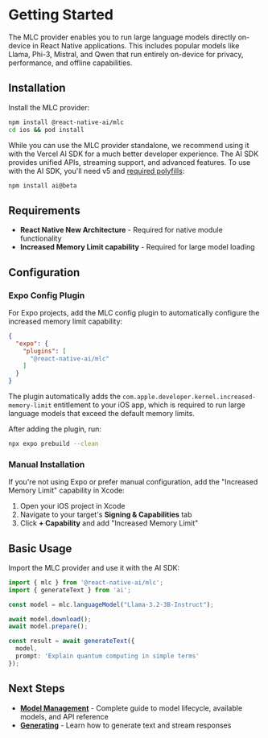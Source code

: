 # Getting Started

The MLC provider enables you to run large language models directly on-device in React Native applications. This includes popular models like Llama, Phi-3, Mistral, and Qwen that run entirely on-device for privacy, performance, and offline capabilities.

## Installation

Install the MLC provider:

```bash
npm install @react-native-ai/mlc
cd ios && pod install
```

While you can use the MLC provider standalone, we recommend using it with the Vercel AI SDK for a much better developer experience. The AI SDK provides unified APIs, streaming support, and advanced features. To use with the AI SDK, you'll need v5 and [required polyfills](https://v5.ai-sdk.dev/docs/getting-started/expo#polyfills):

```bash
npm install ai@beta
```

## Requirements

- **React Native New Architecture** - Required for native module functionality
- **Increased Memory Limit capability** - Required for large model loading

## Configuration

### Expo Config Plugin

For Expo projects, add the MLC config plugin to automatically configure the increased memory limit capability:

```json
{
  "expo": {
    "plugins": [
      "@react-native-ai/mlc"
    ]
  }
}
```

The plugin automatically adds the `com.apple.developer.kernel.increased-memory-limit` entitlement to your iOS app, which is required to run large language models that exceed the default memory limits.

After adding the plugin, run:

```bash
npx expo prebuild --clean
```

### Manual Installation

If you're not using Expo or prefer manual configuration, add the "Increased Memory Limit" capability in Xcode:

1. Open your iOS project in Xcode
2. Navigate to your target's **Signing & Capabilities** tab  
3. Click **+ Capability** and add "Increased Memory Limit"

## Basic Usage

Import the MLC provider and use it with the AI SDK:

```typescript
import { mlc } from '@react-native-ai/mlc';
import { generateText } from 'ai';

const model = mlc.languageModel("Llama-3.2-3B-Instruct");

await model.download();
await model.prepare();

const result = await generateText({
  model,
  prompt: 'Explain quantum computing in simple terms'
});
```

## Next Steps

- **[Model Management](./model-management.md)** - Complete guide to model lifecycle, available models, and API reference
- **[Generating](./generating.md)** - Learn how to generate text and stream responses
